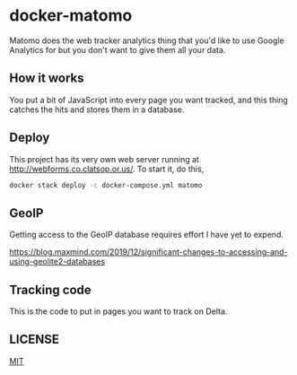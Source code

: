 # docker-matomo

Matomo does the web tracker analytics thing
that you'd like to use Google Analytics for but
you don't want to give them all your data.

## How it works

You put a bit of JavaScript into every page you want tracked,
and this thing catches the hits and stores them in a database.

## Deploy

This project has its very own web server running at
http://webforms.co.clatsop.or.us/. To start it, do this,

```bash
docker stack deploy -c docker-compose.yml matomo
```

## GeoIP

Getting access to the GeoIP database requires effort I have yet to expend.

https://blog.maxmind.com/2019/12/significant-changes-to-accessing-and-using-geolite2-databases

## Tracking code

This is the code to put in pages you want to track on Delta.

<!-- Matomo -->
<script>
  var _paq = window._paq = window._paq || [];
  /* tracker methods like "setCustomDimension" should be called before "trackPageView" */
  _paq.push(['trackPageView']);
  _paq.push(['enableLinkTracking']);
  (function() {
    var u="//webforms.co.clatsop.or.us/";
    _paq.push(['setTrackerUrl', u+'matomo.php']);
    _paq.push(['setSiteId', '1']);
    var d=document, g=d.createElement('script'), s=d.getElementsByTagName('script')[0];
    g.async=true; g.src=u+'matomo.js'; s.parentNode.insertBefore(g,s);
  })();
</script>
<!-- End Matomo Code -->

## LICENSE

[MIT](LICENSE)

